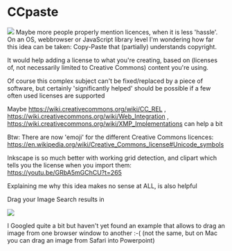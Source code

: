 # CCpaste
![](https://repository-images.githubusercontent.com/151335850/75306700-bc3f-11eb-873c-a20b77423bbe)
Maybe more people properly mention licences, when it is less 'hassle'.
On an OS, webbrowser or JavaScript library level I'm wondering how far this idea can be taken: Copy-Paste that (partially) understands copyright.

It would help adding a license to what you're creating, based on (licenses of, not necessarily limited to Creative Commons) content you're using.

Of course this complex subject can't be fixed/replaced by a piece of software, but certainly 'significantly helped' should be possible if a few often used licenses are supported


Maybe https://wiki.creativecommons.org/wiki/CC_REL , https://wiki.creativecommons.org/wiki/Web_Integration , https://wiki.creativecommons.org/wiki/XMP_Implementations can help a bit

Btw: There are now 'emoji' for the different Creative Commons licences: https://en.wikipedia.org/wiki/Creative_Commons_license#Unicode_symbols

Inkscape is so much better with working grid detection, and clipart which tells you the license when you import them: https://youtu.be/GRbA5mGChCU?t=265

Explaining me why this idea makes no sense at ALL, is also helpful

Drag your Image Search results in

![](https://repository-images.githubusercontent.com/217835174/230adadd-e41e-4520-86af-085408bce9da)

I Googled quite a bit but haven't yet found an example that allows to drag an image from one browser window to another :-( (not the same, but on Mac you can drag an image from Safari into Powerpoint)
